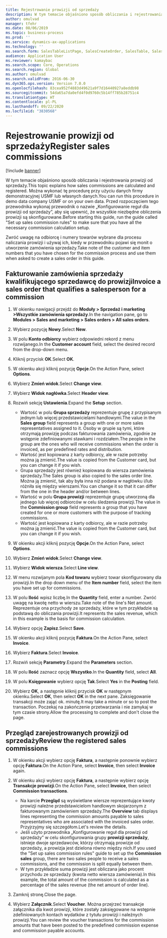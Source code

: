 ```yaml
---
title: Rejestrowanie prowizji od sprzedaży
description: W tym temacie objaśniono sposób obliczania i rejestrowania prowizji od sprzedaży.
author: omulvad
manager: tfehr
ms.date: 08/06/2019
ms.topic: business-process
ms.prod: ''
ms.service: dynamics-ax-applications
ms.technology: ''
ms.search.form: SalesTableListPage, SalesCreateOrder, SalesTable, SalesEditLines,  CustInvoiceJournal, CommissionTrans, LedgerTransVoucher, CustClassificationGroup
audience: Application User
ms.reviewer: kamaybac
ms.search.scope: Core, Operations
ms.search.region: Global
ms.author: omulvad
ms.search.validFrom: 2016-06-30
ms.dyn365.ops.version: Version 7.0.0
ms.openlocfilehash: 83cea952f4883d49621a9f7d16440927a8eddb98
ms.sourcegitcommit: 54da65a7da0efd4f0d9760c5b14ff785b28751c4
ms.translationtype: HT
ms.contentlocale: pl-PL
ms.lasthandoff: 09/22/2020
ms.locfileid: "3830568"
---
```

# <a name="register-sales-commissions"></a><span data-ttu-id="1c1d1-103">Rejestrowanie prowizji od sprzedaży</span><span class="sxs-lookup"><span data-stu-id="1c1d1-103">Register sales commissions</span></span>

[!include [banner](../../includes/banner.md)]

<span data-ttu-id="1c1d1-104">W tym temacie objaśniono sposób obliczania i rejestrowania prowizji od sprzedaży.</span><span class="sxs-lookup"><span data-stu-id="1c1d1-104">This topic explains how sales commissions are calculated and registered.</span></span> <span data-ttu-id="1c1d1-105">Można wykonać tę procedurę przy użyciu danych firmy demonstracyjnej USMF lub własnych danych.</span><span class="sxs-lookup"><span data-stu-id="1c1d1-105">You can run this procedure in demo data company USMF or on your own data.</span></span> <span data-ttu-id="1c1d1-106">Przed rozpoczęciem tego przewodnika wykonaj przewodnik o nazwie „Konfigurowanie reguł dla prowizji od sprzedaży”, aby się upewnić, że wszystkie niezbędne obliczenia prowizji są skonfigurowane.</span><span class="sxs-lookup"><span data-stu-id="1c1d1-106">Before starting this guide, run the guide called "Set up sales commission rules" to make sure that you have all the necessary commission calculation setup.</span></span>

<span data-ttu-id="1c1d1-107">Zwróć uwagę na odbiorcę i numery towarów wybrane dla procesu naliczania prowizji i używaj ich, kiedy w przewodniku pojawi się monit o utworzenie zamówienia sprzedaży.</span><span class="sxs-lookup"><span data-stu-id="1c1d1-107">Take note of the customer and item numbers that you have chosen for the commission process and use them when asked to create a sales order in this guide.</span></span>


## <a name="invoice-a-sales-order-that-qualifies-a-salesperson-for-a-commission"></a><span data-ttu-id="1c1d1-108">Fakturowanie zamówienia sprzedaży kwalifikującego sprzedawcę do prowizji</span><span class="sxs-lookup"><span data-stu-id="1c1d1-108">Invoice a sales order that qualifies a salesperson for a commission</span></span>
1. <span data-ttu-id="1c1d1-109">W okienku nawigacji przejdź do **Moduły > Sprzedaż i marketing >Wszystkie zamówienia sprzedaży**.</span><span class="sxs-lookup"><span data-stu-id="1c1d1-109">In the navigation pane, go to **Modules > Sales and marketing > Sales orders > All sales orders**.</span></span>
2. <span data-ttu-id="1c1d1-110">Wybierz pozycję **Nowy**.</span><span class="sxs-lookup"><span data-stu-id="1c1d1-110">Select **New**.</span></span>
3. <span data-ttu-id="1c1d1-111">W polu **Konto odbiorcy** wybierz odpowiedni rekord z menu rozwijanego.</span><span class="sxs-lookup"><span data-stu-id="1c1d1-111">In the **Customer account** field, select the desired record from the drop-down menu.</span></span>
4. <span data-ttu-id="1c1d1-112">Kliknij przycisk **OK**.</span><span class="sxs-lookup"><span data-stu-id="1c1d1-112">Select **OK**.</span></span>
5. <span data-ttu-id="1c1d1-113">W okienku akcji kliknij pozycję **Opcje**.</span><span class="sxs-lookup"><span data-stu-id="1c1d1-113">On the Action Pane, select **Options**.</span></span>
6. <span data-ttu-id="1c1d1-114">Wybierz **Zmień widok**.</span><span class="sxs-lookup"><span data-stu-id="1c1d1-114">Select **Change view**.</span></span>
7. <span data-ttu-id="1c1d1-115">Wybierz **Widok nagłówka**.</span><span class="sxs-lookup"><span data-stu-id="1c1d1-115">Select **Header view**.</span></span>
8. <span data-ttu-id="1c1d1-116">Rozwiń sekcję **Ustawienia**.</span><span class="sxs-lookup"><span data-stu-id="1c1d1-116">Expand the **Setup** section.</span></span>

    - <span data-ttu-id="1c1d1-117">Wartość w polu **Grupa sprzedaży** reprezentuje grupę z przypisanym jednym lub więcej przedstawicielami handlowymi.</span><span class="sxs-lookup"><span data-stu-id="1c1d1-117">The value in the **Sales group** field represents a group with one or more sales representatives assigned to it.</span></span> <span data-ttu-id="1c1d1-118">Osoby w grupie są tymi, które otrzymają prowizję podczas fakturowania zamówienia, zgodnie ze wstępnie zdefiniowanymi stawkami i rozdziałem.</span><span class="sxs-lookup"><span data-stu-id="1c1d1-118">The people in the group are the ones who will receive commissions when the order is invoiced, as per predefined rates and distribution.</span></span>   
    - <span data-ttu-id="1c1d1-119">Wartość jest kopiowana z karty odbiorcy, ale w razie potrzeby można ją zmienić.</span><span class="sxs-lookup"><span data-stu-id="1c1d1-119">The value is copied from the Customer card, but you can change it if you wish.</span></span>  
    - <span data-ttu-id="1c1d1-120">Grupa sprzedaży jest również kopiowana do wiersza zamówienia sprzedaży.</span><span class="sxs-lookup"><span data-stu-id="1c1d1-120">The Sales group is also copied to the sales order line.</span></span> <span data-ttu-id="1c1d1-121">Można ją zmienić, tak aby była inna niż podana w nagłówku i/lub różniła się między wierszami.</span><span class="sxs-lookup"><span data-stu-id="1c1d1-121">You can change it so that it can differ from the one in the header and/or between lines.</span></span>  
    - <span data-ttu-id="1c1d1-122">Wartość w polu **Grupa prowizji** reprezentuje grupę utworzoną dla jednego lub więcej odbiorców w celu śledzenia prowizji.</span><span class="sxs-lookup"><span data-stu-id="1c1d1-122">The value in the **Commission group** field represents a group that you have created for one or more customers with the purpose of tracking commissions.</span></span>   
    - <span data-ttu-id="1c1d1-123">Wartość jest kopiowana z karty odbiorcy, ale w razie potrzeby można ją zmienić.</span><span class="sxs-lookup"><span data-stu-id="1c1d1-123">The value is copied from the Customer card, but you can change it if you wish.</span></span>   

9. <span data-ttu-id="1c1d1-124">W okienku akcji kliknij pozycję **Opcje**.</span><span class="sxs-lookup"><span data-stu-id="1c1d1-124">On the Action Pane, select **Options**.</span></span>
10. <span data-ttu-id="1c1d1-125">Wybierz **Zmień widok**.</span><span class="sxs-lookup"><span data-stu-id="1c1d1-125">Select **Change view**.</span></span>
11. <span data-ttu-id="1c1d1-126">Wybierz **Widok wiersza**.</span><span class="sxs-lookup"><span data-stu-id="1c1d1-126">Select **Line view**.</span></span>
12. <span data-ttu-id="1c1d1-127">W menu rozwijanym pola **Kod towaru** wybierz towar skonfigurowany dla prowizji.</span><span class="sxs-lookup"><span data-stu-id="1c1d1-127">In the drop down menu of the **Item number** field, select the item you have set up for commissions.</span></span> 
13. <span data-ttu-id="1c1d1-128">W polu **Ilość** wpisz liczbę.</span><span class="sxs-lookup"><span data-stu-id="1c1d1-128">In the **Quantity** field, enter a number.</span></span> <span data-ttu-id="1c1d1-129">Zwróć uwagę na kwotę netto w wierszu.</span><span class="sxs-lookup"><span data-stu-id="1c1d1-129">Take note of the line's Net amount.</span></span> <span data-ttu-id="1c1d1-130">Reprezentuje ona przychody ze sprzedaży, które w tym przykładzie są podstawą do obliczania prowizji.</span><span class="sxs-lookup"><span data-stu-id="1c1d1-130">It represents the sales revenue, which in this example is the basis for commission calculation.</span></span>  
14. <span data-ttu-id="1c1d1-131">Wybierz opcję **Zapisz**.</span><span class="sxs-lookup"><span data-stu-id="1c1d1-131">Select **Save**.</span></span>
15. <span data-ttu-id="1c1d1-132">W okienku akcji kliknij pozycję **Faktura**.</span><span class="sxs-lookup"><span data-stu-id="1c1d1-132">On the Action Pane, select **Invoice**.</span></span>
16. <span data-ttu-id="1c1d1-133">Wybierz **Faktura**.</span><span class="sxs-lookup"><span data-stu-id="1c1d1-133">Select **Invoice**.</span></span>
17. <span data-ttu-id="1c1d1-134">Rozwiń sekcję **Parametry**.</span><span class="sxs-lookup"><span data-stu-id="1c1d1-134">Expand the **Parameters** section.</span></span>
18. <span data-ttu-id="1c1d1-135">W polu **Ilość** zaznacz opcję **Wszystko**.</span><span class="sxs-lookup"><span data-stu-id="1c1d1-135">In the **Quantity** field, select **All**.</span></span>
19. <span data-ttu-id="1c1d1-136">W polu **Księgowanie** wybierz opcję **Tak**.</span><span class="sxs-lookup"><span data-stu-id="1c1d1-136">Select **Yes** in the **Posting** field.</span></span>
20. <span data-ttu-id="1c1d1-137">Wybierz **OK**, a następnie kliknij przycisk **OK** w następnym okienku.</span><span class="sxs-lookup"><span data-stu-id="1c1d1-137">Select **OK**, then select **OK** in the next pane.</span></span> <span data-ttu-id="1c1d1-138">Zaksięgowanie transakcji może zająć ok. minutę.</span><span class="sxs-lookup"><span data-stu-id="1c1d1-138">It may take a minute or so to post the transaction.</span></span> <span data-ttu-id="1c1d1-139">Poczekaj na zakończenie przetwarzania i nie zamykaj w tym czasie strony.</span><span class="sxs-lookup"><span data-stu-id="1c1d1-139">Allow the processing to complete and don't close the page.</span></span>  

## <a name="review-the-registered-sales-commissions"></a><span data-ttu-id="1c1d1-140">Przegląd zarejestrowanych prowizji od sprzedaży</span><span class="sxs-lookup"><span data-stu-id="1c1d1-140">Review the registered sales commissions</span></span>
1. <span data-ttu-id="1c1d1-141">W okienku akcji wybierz opcję **Faktura**, a następnie ponownie wybierz opcję **Faktura**.</span><span class="sxs-lookup"><span data-stu-id="1c1d1-141">On the Action Pane, select **Invoice**, then select **Invoice** again.</span></span>
2. <span data-ttu-id="1c1d1-142">W okienku akcji wybierz opcję **Faktura**, a następnie wybierz opcję **Transakcje prowizji**.</span><span class="sxs-lookup"><span data-stu-id="1c1d1-142">On the Action Pane, select **Invoice**, then select **Commission transactions**.</span></span>

    - <span data-ttu-id="1c1d1-143">Na karcie **Przegląd** są wyświetlane wiersze reprezentujące kwoty prowizji należne przedstawicielom handlowym skojarzonym z fakturowanym zamówieniem sprzedaży.</span><span class="sxs-lookup"><span data-stu-id="1c1d1-143">The **Overview** tab displays lines representing the commission amounts payable to sales representatives who are associated with the invoiced sales order.</span></span> <span data-ttu-id="1c1d1-144">Przyjrzyjmy się szczegółom.</span><span class="sxs-lookup"><span data-stu-id="1c1d1-144">Let's review the details.</span></span>  
    - <span data-ttu-id="1c1d1-145">Jeśli użyto przewodnika „Konfigurowanie reguł dla prowizji od sprzedaży” w celu skonfigurowania grupy **prowizji sprzedaży**, istnieje dwoje sprzedawców, którzy otrzymają prowizje od sprzedaży, a prowizja jest dzielona równo między nich.</span><span class="sxs-lookup"><span data-stu-id="1c1d1-145">If you used the "Set up sales commission rules" guide to set up the **Commission sales** group, there are two sales people to receive a sales commissions, and the commission is split equally between them.</span></span>  
    - <span data-ttu-id="1c1d1-146">W tym przykładzie suma prowizji jest obliczana jako procent przychodu ze sprzedaży (kwota netto wiersza zamówienia).</span><span class="sxs-lookup"><span data-stu-id="1c1d1-146">In this example, the total amount of the commission is calculated as a percentage of the sales revenue (the net amount of order line).</span></span>  
3. <span data-ttu-id="1c1d1-147">Zamknij stronę.</span><span class="sxs-lookup"><span data-stu-id="1c1d1-147">Close the page.</span></span>
4. <span data-ttu-id="1c1d1-148">Wybierz **Załącznik**.</span><span class="sxs-lookup"><span data-stu-id="1c1d1-148">Select **Voucher**.</span></span> <span data-ttu-id="1c1d1-149">Można przejrzeć transakcje załącznika dla kwot prowizji, które zostały zaksięgowane na wstępnie zdefiniowanych kontach wydatków z tytułu prowizji i należnych prowizji.</span><span class="sxs-lookup"><span data-stu-id="1c1d1-149">You can review the voucher transactions for the commission amounts that have been posted to the predefined commission expense and commission payable accounts.</span></span>  

